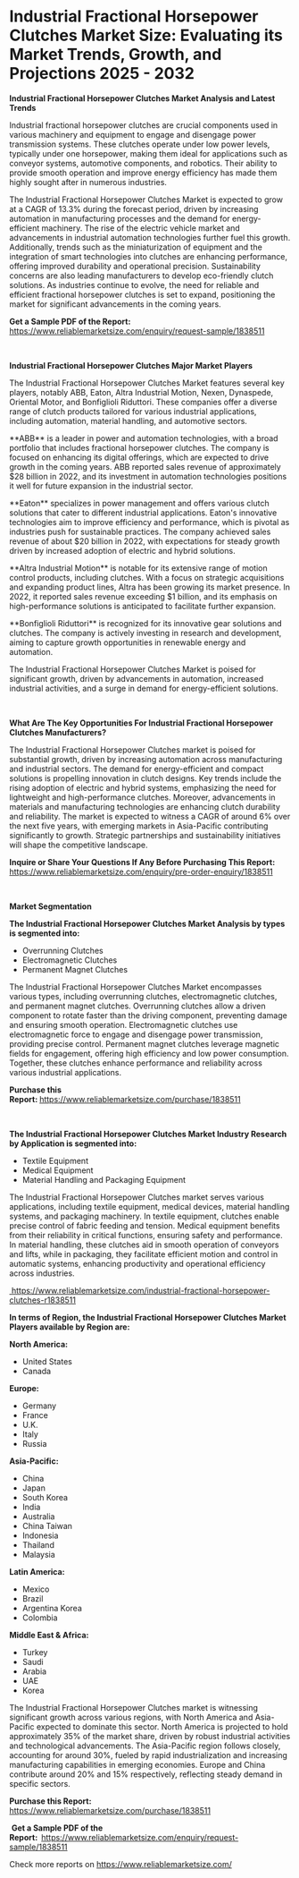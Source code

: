 <p><h1>Industrial Fractional Horsepower Clutches Market Size: Evaluating its Market Trends, Growth, and Projections 2025 - 2032</h1></p><p><strong>Industrial Fractional Horsepower Clutches Market Analysis and Latest Trends</strong></p>
<p><p>Industrial fractional horsepower clutches are crucial components used in various machinery and equipment to engage and disengage power transmission systems. These clutches operate under low power levels, typically under one horsepower, making them ideal for applications such as conveyor systems, automotive components, and robotics. Their ability to provide smooth operation and improve energy efficiency has made them highly sought after in numerous industries.</p><p>The Industrial Fractional Horsepower Clutches Market is expected to grow at a CAGR of 13.3% during the forecast period, driven by increasing automation in manufacturing processes and the demand for energy-efficient machinery. The rise of the electric vehicle market and advancements in industrial automation technologies further fuel this growth. Additionally, trends such as the miniaturization of equipment and the integration of smart technologies into clutches are enhancing performance, offering improved durability and operational precision. Sustainability concerns are also leading manufacturers to develop eco-friendly clutch solutions. As industries continue to evolve, the need for reliable and efficient fractional horsepower clutches is set to expand, positioning the market for significant advancements in the coming years.</p></p>
<p><strong>Get a Sample PDF of the Report:&nbsp;</strong> <a href="https://www.reliablemarketsize.com/enquiry/request-sample/1838511?utm_campaign=2005&utm_medium=2&utm_source=Github&utm_content=ia&utm_term=28022025&utm_id=industrial-fractional-horsepower-clutches">https://www.reliablemarketsize.com/enquiry/request-sample/1838511</a></p>
<p>&nbsp;</p>
<p><strong>Industrial Fractional Horsepower Clutches Major Market Players</strong></p>
<p><p>The Industrial Fractional Horsepower Clutches Market features several key players, notably ABB, Eaton, Altra Industrial Motion, Nexen, Dynaspede, Oriental Motor, and Bonfiglioli Riduttori. These companies offer a diverse range of clutch products tailored for various industrial applications, including automation, material handling, and automotive sectors.</p><p>**ABB** is a leader in power and automation technologies, with a broad portfolio that includes fractional horsepower clutches. The company is focused on enhancing its digital offerings, which are expected to drive growth in the coming years. ABB reported sales revenue of approximately $28 billion in 2022, and its investment in automation technologies positions it well for future expansion in the industrial sector.</p><p>**Eaton** specializes in power management and offers various clutch solutions that cater to different industrial applications. Eaton's innovative technologies aim to improve efficiency and performance, which is pivotal as industries push for sustainable practices. The company achieved sales revenue of about $20 billion in 2022, with expectations for steady growth driven by increased adoption of electric and hybrid solutions.</p><p>**Altra Industrial Motion** is notable for its extensive range of motion control products, including clutches. With a focus on strategic acquisitions and expanding product lines, Altra has been growing its market presence. In 2022, it reported sales revenue exceeding $1 billion, and its emphasis on high-performance solutions is anticipated to facilitate further expansion.</p><p>**Bonfiglioli Riduttori** is recognized for its innovative gear solutions and clutches. The company is actively investing in research and development, aiming to capture growth opportunities in renewable energy and automation. </p><p>The Industrial Fractional Horsepower Clutches Market is poised for significant growth, driven by advancements in automation, increased industrial activities, and a surge in demand for energy-efficient solutions.</p></p>
<p>&nbsp;</p>
<p><strong>What Are The Key Opportunities For Industrial Fractional Horsepower Clutches Manufacturers?</strong></p>
<p><p>The Industrial Fractional Horsepower Clutches market is poised for substantial growth, driven by increasing automation across manufacturing and industrial sectors. The demand for energy-efficient and compact solutions is propelling innovation in clutch designs. Key trends include the rising adoption of electric and hybrid systems, emphasizing the need for lightweight and high-performance clutches. Moreover, advancements in materials and manufacturing technologies are enhancing clutch durability and reliability. The market is expected to witness a CAGR of around 6% over the next five years, with emerging markets in Asia-Pacific contributing significantly to growth. Strategic partnerships and sustainability initiatives will shape the competitive landscape.</p></p>
<p><strong>Inquire or Share Your Questions If Any Before Purchasing This Report:</strong> <a href="https://www.reliablemarketsize.com/enquiry/pre-order-enquiry/1838511?utm_campaign=2005&utm_medium=2&utm_source=Github&utm_content=ia&utm_term=28022025&utm_id=industrial-fractional-horsepower-clutches">https://www.reliablemarketsize.com/enquiry/pre-order-enquiry/1838511</a></p>
<p>&nbsp;</p>
<p><strong>Market Segmentation</strong></p>
<p><strong>The Industrial Fractional Horsepower Clutches Market Analysis by types is segmented into:</strong></p>
<p><ul><li>Overrunning Clutches</li><li>Electromagnetic Clutches</li><li>Permanent Magnet Clutches</li></ul></p>
<p><p>The Industrial Fractional Horsepower Clutches Market encompasses various types, including overrunning clutches, electromagnetic clutches, and permanent magnet clutches. Overrunning clutches allow a driven component to rotate faster than the driving component, preventing damage and ensuring smooth operation. Electromagnetic clutches use electromagnetic force to engage and disengage power transmission, providing precise control. Permanent magnet clutches leverage magnetic fields for engagement, offering high efficiency and low power consumption. Together, these clutches enhance performance and reliability across various industrial applications.</p></p>
<p><strong>Purchase this Report:&nbsp;</strong><a href="https://www.reliablemarketsize.com/purchase/1838511?utm_campaign=2005&utm_medium=2&utm_source=Github&utm_content=ia&utm_term=28022025&utm_id=industrial-fractional-horsepower-clutches">https://www.reliablemarketsize.com/purchase/1838511</a></p>
<p>&nbsp;</p>
<p><strong>The Industrial Fractional Horsepower Clutches Market Industry Research by Application is segmented into:</strong></p>
<p><ul><li>Textile Equipment</li><li>Medical Equipment</li><li>Material Handling and Packaging Equipment</li></ul></p>
<p><p>The Industrial Fractional Horsepower Clutches market serves various applications, including textile equipment, medical devices, material handling systems, and packaging machinery. In textile equipment, clutches enable precise control of fabric feeding and tension. Medical equipment benefits from their reliability in critical functions, ensuring safety and performance. In material handling, these clutches aid in smooth operation of conveyors and lifts, while in packaging, they facilitate efficient motion and control in automatic systems, enhancing productivity and operational efficiency across industries.</p></p>
<p><a href="https://www.reliablemarketsize.com/industrial-fractional-horsepower-clutches-r1838511?utm_campaign=2005&utm_medium=2&utm_source=Github&utm_content=ia&utm_term=28022025&utm_id=industrial-fractional-horsepower-clutches">&nbsp;https://www.reliablemarketsize.com/industrial-fractional-horsepower-clutches-r1838511</a></p>
<p><strong>In terms of Region, the Industrial Fractional Horsepower Clutches Market Players available by Region are:</strong></p>
<p>
    <p> <strong> North America: </strong>
        <ul>
            <li>United States</li>
            <li>Canada</li>
        </ul>
        </p> 
    <p> <strong> Europe: </strong>
        <ul>
            <li>Germany</li>
            <li>France</li>
            <li>U.K.</li>
            <li>Italy</li>
            <li>Russia</li>
        </ul>
        </p> 
    <p> <strong> Asia-Pacific: </strong>
        <ul>
            <li>China</li>
            <li>Japan</li>
            <li>South Korea</li>
            <li>India</li>
            <li>Australia</li>
            <li>China Taiwan</li>
            <li>Indonesia</li>
            <li>Thailand</li>
            <li>Malaysia</li>
        </ul>
        </p> 
    <p> <strong> Latin America: </strong>
        <ul>
            <li>Mexico</li>
            <li>Brazil</li>
            <li>Argentina Korea</li>
            <li>Colombia</li>
        </ul>
        </p> 
    <p> <strong> Middle East & Africa: </strong>
        <ul>
            <li>Turkey</li>
            <li>Saudi</li>
            <li>Arabia</li>
            <li>UAE</li>
            <li>Korea</li>
        </ul>
    </p>
    </p>
<p><p>The Industrial Fractional Horsepower Clutches market is witnessing significant growth across various regions, with North America and Asia-Pacific expected to dominate this sector. North America is projected to hold approximately 35% of the market share, driven by robust industrial activities and technological advancements. The Asia-Pacific region follows closely, accounting for around 30%, fueled by rapid industrialization and increasing manufacturing capabilities in emerging economies. Europe and China contribute around 20% and 15% respectively, reflecting steady demand in specific sectors.</p></p>
<p><strong>Purchase this Report: </strong><a href="https://www.reliablemarketsize.com/purchase/1838511?utm_campaign=2005&utm_medium=2&utm_source=Github&utm_content=ia&utm_term=28022025&utm_id=industrial-fractional-horsepower-clutches">https://www.reliablemarketsize.com/purchase/1838511</a></p>
<p>&nbsp;<strong>Get a Sample PDF of the Report:&nbsp;&nbsp;</strong><a href="https://www.reliablemarketsize.com/enquiry/request-sample/1838511?utm_campaign=2005&utm_medium=2&utm_source=Github&utm_content=ia&utm_term=28022025&utm_id=industrial-fractional-horsepower-clutches">https://www.reliablemarketsize.com/enquiry/request-sample/1838511</a></p>
<p><strong></strong></p>
<p>Check more reports on <a href="https://www.reliablemarketsize.com/?utm_campaign=2005&utm_medium=2&utm_source=Github&utm_content=ia&utm_term=28022025&utm_id=industrial-fractional-horsepower-clutches">https://www.reliablemarketsize.com/</a></p>